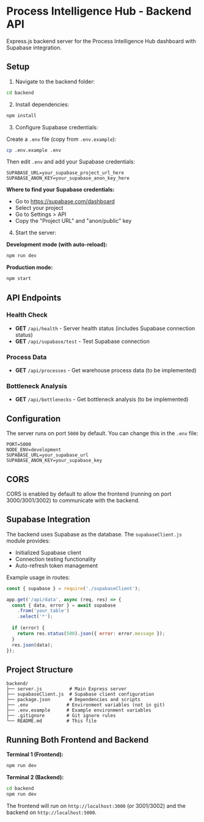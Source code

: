 # Process Intelligence Hub - Backend API

Express.js backend server for the Process Intelligence Hub dashboard with Supabase integration.

## Setup

1. Navigate to the backend folder:
```bash
cd backend
```

2. Install dependencies:
```bash
npm install
```

3. Configure Supabase credentials:

Create a `.env` file (copy from `.env.example`):
```bash
cp .env.example .env
```

Then edit `.env` and add your Supabase credentials:
```
SUPABASE_URL=your_supabase_project_url_here
SUPABASE_ANON_KEY=your_supabase_anon_key_here
```

**Where to find your Supabase credentials:**
- Go to https://supabase.com/dashboard
- Select your project
- Go to Settings > API
- Copy the "Project URL" and "anon/public" key

4. Start the server:

**Development mode (with auto-reload):**
```bash
npm run dev
```

**Production mode:**
```bash
npm start
```

## API Endpoints

### Health Check
- **GET** `/api/health` - Server health status (includes Supabase connection status)
- **GET** `/api/supabase/test` - Test Supabase connection

### Process Data
- **GET** `/api/processes` - Get warehouse process data (to be implemented)

### Bottleneck Analysis
- **GET** `/api/bottlenecks` - Get bottleneck analysis (to be implemented)

## Configuration

The server runs on port `5000` by default. You can change this in the `.env` file:

```
PORT=5000
NODE_ENV=development
SUPABASE_URL=your_supabase_url
SUPABASE_ANON_KEY=your_supabase_key
```

## CORS

CORS is enabled by default to allow the frontend (running on port 3000/3001/3002) to communicate with the backend.

## Supabase Integration

The backend uses Supabase as the database. The `supabaseClient.js` module provides:
- Initialized Supabase client
- Connection testing functionality
- Auto-refresh token management

Example usage in routes:
```javascript
const { supabase } = require('./supabaseClient');

app.get('/api/data', async (req, res) => {
  const { data, error } = await supabase
    .from('your_table')
    .select('*');
  
  if (error) {
    return res.status(500).json({ error: error.message });
  }
  res.json(data);
});
```

## Project Structure

```
backend/
├── server.js          # Main Express server
├── supabaseClient.js  # Supabase client configuration
├── package.json       # Dependencies and scripts
├── .env              # Environment variables (not in git)
├── .env.example      # Example environment variables
├── .gitignore        # Git ignore rules
└── README.md         # This file
```

## Running Both Frontend and Backend

**Terminal 1 (Frontend):**
```bash
npm run dev
```

**Terminal 2 (Backend):**
```bash
cd backend
npm run dev
```

The frontend will run on `http://localhost:3000` (or 3001/3002) and the backend on `http://localhost:5000`.
